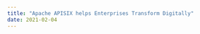 ```yaml
---
title: "Apache APISIX helps Enterprises Transform Digitally"
date: 2021-02-04
---  
```


<script>
window.location.href = "/zh/blog/apache-apisix-helps-enterprises-transform-digitally"
</script>

